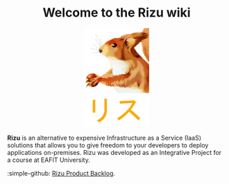 <h1 align="center">Welcome to the Rizu wiki</h1>

<div align="center">
<img src="assets/logo/rizu-squirrel.jpg" width="150px" alt="Rizu logo: a public domain image of a squirrel.">
</div>

<div align="center">
<img src="assets/logo/risu-katakana.png" width="150px" alt="'risu' in katakana.">
</div>

**Rizu** is an alternative to expensive Infrastructure as a Service (IaaS) solutions
that allows you to give freedom to your developers to deploy applications
on-premises. Rizu was developed as an Integrative Project for a course at
EAFIT University.

:simple-github: [Rizu Product Backlog](https://github.com/users/luismtorresv/projects/9/views/1).

